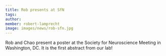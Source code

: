 ```yaml
---
title: Rob presents at SfN
tags:
author: 
member: robert-lamprecht
image: images/news/rob-sfn.jpg
---
```


Rob and Chao present a poster at the Society for Neuroscience Meeting in Washington, DC.  It is the first abstract from our lab!